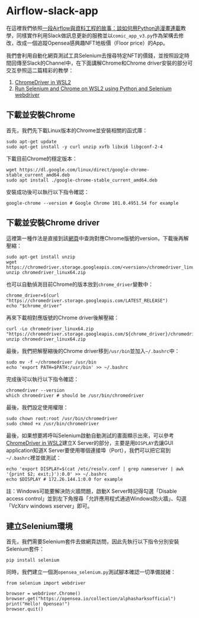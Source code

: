 # Airflow-slack-app
在這裡我們依照[一段Airflow與資料工程的故事：談如何用Python追漫畫連載](https://leemeng.tw/a-story-about-airflow-and-data-engineering-using-how-to-use-python-to-catch-up-with-latest-comics-as-an-example.html#app-v2)教學，同樣實作利用Slack做訊息更新的服務並以`comic_app_v3.py`作為架構去修改，改成一個追蹤Opensea感興趣NFT地板價（Floor price）的App。

我們會利用自動化網頁測試工具Selenium去搜尋特定NFT的價錢，並按照設定時間回傳至Slack的Channel中，在下面講解Chrome和Chrome driver安裝的部分可交互參照這二篇精彩的教學：

1. [ChromeDriver in WSL2](https://www.gregbrisebois.com/posts/chromedriver-in-wsl2/)
2. [Run Selenium and Chrome on WSL2 using Python and Selenium webdriver](https://cloudbytes.dev/snippets/run-selenium-and-chrome-on-wsl2)

## 下載並安裝Chrome
首先，我們先下載Linux版本的Chrome並安裝相關的函式庫：

```
sudo apt-get update
sudo apt-get install -y curl unzip xvfb libxi6 libgconf-2-4
```

下載目前Chrome的穩定版本：

```
wget https://dl.google.com/linux/direct/google-chrome-stable_current_amd64.deb
sudo apt install ./google-chrome-stable_current_amd64.deb
```

安裝成功後可以執行以下指令確認：

```
google-chrome --version # Google Chrome 101.0.4951.54 for example
```

## 下載並安裝Chrome driver
這裡第一種作法是直接到該[網頁](https://chromedriver.storage.googleapis.com/)中查詢對應Chrome版號的version，下載後再解壓縮：

```
sudo apt-get install unzip
wget https://chromedriver.storage.googleapis.com/<version>/chromedriver_linux64.zip
unzip chromedriver_linux64.zip
```

也可以自動偵測目前Chrome的版本放到`chrome_driver`變數中：

```
chrome_driver=$(curl "https://chromedriver.storage.googleapis.com/LATEST_RELEASE")
echo "$chrome_driver"
```

再來下載相對應版號的Chrome driver後解壓縮：

```
curl -Lo chromedriver_linux64.zip "https://chromedriver.storage.googleapis.com/${chrome_driver}/chromedriver_linux64.zip"
unzip chromedriver_linux64.zip
```

最後，我們把解壓縮後的Chrome driver移到`/usr/bin`並加入`~/.bashrc`中：

```
sudo mv -f ~/chromedriver /usr/bin
echo 'export PATH=$PATH:/usr/bin' >> ~/.bashrc
```

完成後可以執行以下指令確認：

```
chromedriver --version
which chromedriver # should be /usr/bin/chromedriver
```

最後，我們設定使用權限：

```
sudo chown root:root /usr/bin/chromedriver
sudo chmod +x /usr/bin/chromedriver
```

最後，如果想要將呼叫Selenium啟動自動測試的畫面顯示出來，可以參考[ChromeDriver in WSL2](https://www.gregbrisebois.com/posts/chromedriver-in-wsl2/)建立X Server的部分，主要是用`DISPLAY`去讓GUI application知道X Server要使用哪個連接埠（Port），我們可以把它寫到`~/.bashrc`裡並做測試：

```
echo 'export DISPLAY=$(cat /etc/resolv.conf | grep nameserver | awk '{print $2; exit;}'):0.0' >> ~/.bashrc
echo $DISPLAY # 172.26.144.1:0.0 for example
```

註：Windows可能要解決防火牆問題，啟動X Server時記得勾選「Disable access control」並到左下角搜尋「允許應用程式通過Windows防火牆」、勾選「VcXsrv windows xserver」即可。

## 建立Selenium環境
首先，我們需要Selenium套件去做網頁訪問，因此先執行以下指令分別安裝Selenium套件：

```
pip install selenium
```

同時，我們建立一個測`opensea_selenium.py`測試腳本確認一切準備就緒：

```
from selenium import webdriver

browser = webdriver.Chrome()
browser.get("https://opensea.io/collection/alphasharksofficial")
print("Hello! Opensea!")
browser.quit()
```

